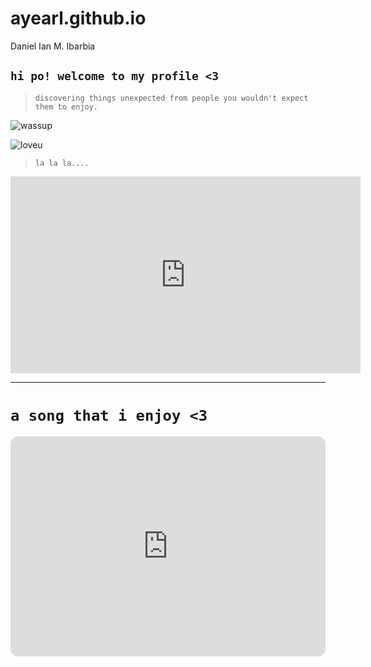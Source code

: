 # ayearl.github.io
Daniel Ian M. Ibarbia
## ``hi po! welcome to my profile <3``
>``discovering things unexpected from people you wouldn't expect them to enjoy.``

![wassup](https://i.pinimg.com/originals/88/70/1e/88701e6ef0ae647653438afb10e8f40b.jpg)

![loveu](https://renote.net/files/blobs/proxy/eyJfcmFpbHMiOnsibWVzc2FnZSI6IkJBaHBBeWs0QVE9PSIsImV4cCI6bnVsbCwicHVyIjoiYmxvYl9pZCJ9fQ==--2836785f765ee23aae800399331a42753d5a33d8/004.jpg)


>``la la la....``
<iframe width="560" height="315" src="https://www.youtube.com/embed/aeVa6WyGS7w" title="YouTube video player" frameborder="0" allow="accelerometer; autoplay; clipboard-write; encrypted-media; gyroscope; picture-in-picture; web-share" allowfullscreen></iframe>

---
# ``a song that i enjoy <3``

<iframe style="border-radius:12px" src="https://open.spotify.com/embed/track/4KLZOU5V5XuEkvytSgyW6u?utm_source=generator" width="100%" height="352" frameBorder="0" allowfullscreen="" allow="autoplay; clipboard-write; encrypted-media; fullscreen; picture-in-picture" loading="lazy"></iframe>
